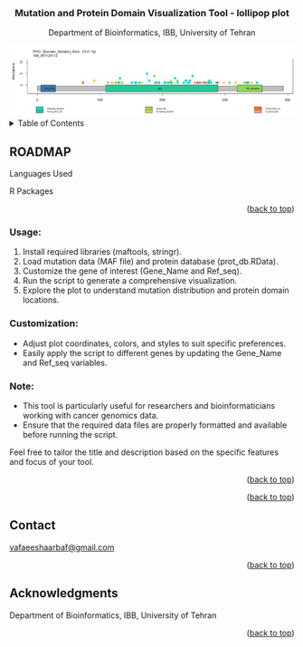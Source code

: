 <!-- Improved compatibility of back to top link: See: https://github.com/othneildrew/Best-README-Template/pull/73 -->
<a name="readme-top"></a>



<!-- PROJECT LOGO -->
<br />
<div align="center">

<h3 align="center">Mutation and Protein Domain Visualization Tool - lollipop plot </h3>

  <p align="center">
    Department of Bioinformatics, IBB, University of Tehran
    <br />
  </p>
</div>


<div align="center">
  <img src="logo.png" alt="Alt text">
</div>

<!-- TABLE OF CONTENTS -->
<details>
  <summary>Table of Contents</summary>
  <ol>
    <li>
      <a href="#ROADMAP">ROADMAP</a>
    </li>
    <li><a href="#Usage">Usage</a></li>
    <li>
      <a href="#Customization">Customization</a>
    </li>
    <li><a href="#Note">Note</a></li>
  </ol>
</details>



<!-- ABOUT THE PROJECT -->
## ROADMAP
<p id="ROADMAP>
This R script utilizes the maftools and other libraries to create an interactive visualization of mutations and protein domains for a specified gene. The script reads a Mutation Annotation Format (MAF) file and a protein database, allowing users to explore the distribution of mutations across the gene and visualize protein domains. The resulting plot includes a representation of the entire gene, highlighting different mutation types, and delineating protein domains. The script provides valuable insights into the mutation landscape and protein structure of the specified gene.
  </p>

## Languages Used

R Packages 
<p align="right">(<a href="#readme-top">back to top</a>)</p>




<!-- GETTING STARTED -->
### Usage:
<ol id="Usage">
  <li>Install required libraries (maftools, stringr).</li>
  <li>Load mutation data (MAF file) and protein database (prot_db.RData).</li>
  <li>Customize the gene of interest (Gene_Name and Ref_seq).</li>
  <li>Run the script to generate a comprehensive visualization.</li>
  <li>Explore the plot to understand mutation distribution and protein domain locations.</li>
</ol>

### Customization:
<ul id="Customization">
  <li>Adjust plot coordinates, colors, and styles to suit specific preferences.</li>
  <li>Easily apply the script to different genes by updating the Gene_Name and Ref_seq variables.</li>
</ul>

### Note:
<ul id="Note">
  <li>This tool is particularly useful for researchers and bioinformaticians working with cancer genomics data.</li>
  <li>Ensure that the required data files are properly formatted and available before running the script.</li>
</ul>
Feel free to tailor the title and description based on the specific features and focus of your tool.
<p align="right">(<a href="#readme-top">back to top</a>)</p>

<p align="right">(<a href="#readme-top">back to top</a>)</p>



<!-- CONTACT -->
## Contact

vafaeeshaarbaf@gmail.com


<p align="right">(<a href="#readme-top">back to top</a>)</p>



<!-- ACKNOWLEDGMENTS -->
## Acknowledgments

Department of Bioinformatics, IBB, University of Tehran

<p align="right">(<a href="#readme-top">back to top</a>)</p>





<!-- MARKDOWN LINKS & IMAGES -->
<!-- https://www.markdownguide.org/basic-syntax/#reference-style-links -->
[contributors-shield]: https://img.shields.io/github/contributors/github_username/repo_name.svg?style=for-the-badge
[contributors-url]: https://github.com/github_username/repo_name/graphs/contributors
[forks-shield]: https://img.shields.io/github/forks/github_username/repo_name.svg?style=for-the-badge
[forks-url]: https://github.com/github_username/repo_name/network/members
[stars-shield]: https://img.shields.io/github/stars/github_username/repo_name.svg?style=for-the-badge
[stars-url]: https://github.com/github_username/repo_name/stargazers
[issues-shield]: https://img.shields.io/github/issues/github_username/repo_name.svg?style=for-the-badge
[issues-url]: https://github.com/github_username/repo_name/issues
[license-shield]: https://img.shields.io/github/license/github_username/repo_name.svg?style=for-the-badge
[license-url]: https://github.com/github_username/repo_name/blob/master/LICENSE.txt
[linkedin-shield]: https://img.shields.io/badge/-LinkedIn-black.svg?style=for-the-badge&logo=linkedin&colorB=555
[linkedin-url]: https://linkedin.com/in/linkedin_username
[product-screenshot]: images/screenshot.png
[Next.js]: https://img.shields.io/badge/next.js-000000?style=for-the-badge&logo=nextdotjs&logoColor=white
[Next-url]: https://nextjs.org/
[React.js]: https://img.shields.io/badge/React-20232A?style=for-the-badge&logo=react&logoColor=61DAFB
[React-url]: https://reactjs.org/
[Vue.js]: https://img.shields.io/badge/Vue.js-35495E?style=for-the-badge&logo=vuedotjs&logoColor=4FC08D
[Vue-url]: https://vuejs.org/
[Angular.io]: https://img.shields.io/badge/Angular-DD0031?style=for-the-badge&logo=angular&logoColor=white
[Angular-url]: https://angular.io/
[Svelte.dev]: https://img.shields.io/badge/Svelte-4A4A55?style=for-the-badge&logo=svelte&logoColor=FF3E00
[Svelte-url]: https://svelte.dev/
[Laravel.com]: https://img.shields.io/badge/Laravel-FF2D20?style=for-the-badge&logo=laravel&logoColor=white
[Laravel-url]: https://laravel.com
[Bootstrap.com]: https://img.shields.io/badge/Bootstrap-563D7C?style=for-the-badge&logo=bootstrap&logoColor=white
[Bootstrap-url]: https://getbootstrap.com
[JQuery.com]: https://img.shields.io/badge/jQuery-0769AD?style=for-the-badge&logo=jquery&logoColor=white
[JQuery-url]: https://jquery.com 
